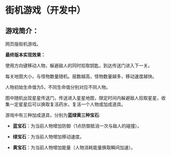 
# 街机游戏（开发中）

## 游戏简介：


网页版街机游戏。

**最终版本实现效果：**

使用方向键移动人物，躲避敌人的同时拾取钥匙，到达传送门进入下一关。

每关地图大小，与怪物数量随机。层数越高，怪物数量越多，移动速度越快。

人物初始生命值为5，不同生命值分别对应不同人物。

图中随机出现星星传送门，传送进入星星地图，限定时间内躲避敌人拾取星星，收集一定星星后可以换取复活药水，复活一个人物或加成道具。

游戏中有三种加成道具，分别为**蓝绿黄三种宝石**:

 - **蓝宝石**：为当前人物增加防御（1点防御抵消一次与敌人的碰撞）。

 - **绿宝石**：为当前人物增加移动速度。

 - **黄宝石**：为当前人物增加能量（人物消耗能量换取瞬间加速）。
